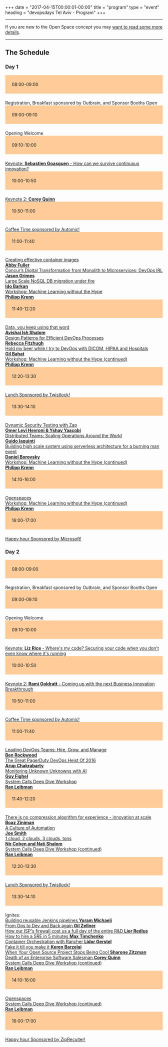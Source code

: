 +++
date = "2017-04-15T00:00:01-00:00"
title = "program"
type = "event"
heading = "devopsdays Tel Aviv - Program"
+++

<style type="text/css">
.box-grey{padding:1.5em;margin-bottom:1.5em;background:#e7e3e3}
.box-lightorange{padding:1.5em;margin-bottom:1.5em;background:#ffcc99}
.centerstyle {text-align:center;}
</style>


<div class = "row">
  <div class = "col-md-10">
    <hr />
    If you are new to the Open Space concept you may <a href="/pages/open-space-format">want to read some more details</a>.
    <hr />
  </div>
</div>

<div class = "row">
  <div class = "col-md-12">
    <h2>The Schedule</h2>
  </div>
</div>


<div class = "row">
  <div class = "col-md-12">
    <h3>Day 1</h3>
  </div>
</div>
<!-- this div is repeated for each timeslot -->
<div class = "row">
  <div class = "box-lightorange col-md-2 col-md-offset-0">
    <time>08:00-09:00</time>
  </div>
  <div class = "col-md-8 col-md-offset-2 box">
    Registration, Breakfast sponsored by Outbrain, and Sponsor Booths Open
  </div>
</div> <!-- end timeslot div -->
<!-- this div is repeated for each timeslot -->
<div class = "row">
  <div class = "box-lightorange col-md-2 col-md-offset-0">
    <time>09:00-09:10</time>
  </div>
  <div class = "col-md-8 col-md-offset-2 box">
    Opening Welcome <br />
    
  </div>
</div> <!-- end timeslot div -->
<!-- this div is repeated for each timeslot -->
<div class = "row">
  <div class = "box-lightorange col-md-2 col-md-offset-0">
    <time>09:10-10:00</time>
  </div>
  <div class = "col-md-8 col-md-offset-2 box">
    <a href="/events/2017-tel-aviv/program/sebastien-goasguen">Keynote: <strong>Sebastien Goasguen</strong> - How can we survive continuous innovation?</a>
  </div>
</div> <!-- end timeslot div -->
<!-- this div is repeated for each timeslot -->
<div class = "row">
  <div class = "box-lightorange col-md-2 col-md-offset-0">
    <time>10:00-10:50</time>
  </div>
  <div class = "col-md-8 col-md-offset-2 box">
    <a href="/events/2017-tel-aviv/program/corey-quinn">Keynote 2: <strong>Corey Quinn</strong></a>
  </div>
</div> <!-- end timeslot div -->
<!-- this div is repeated for each timeslot -->
<div class = "row">
  <div class = "box-lightorange col-md-2 col-md-offset-0">
    <time>10:50-11:00</time>
  </div>
  <div class = "col-md-8 col-md-offset-2 box">
    <a href="http://automic.com">Coffee Time sponsored by Automic!</a>
  </div>
</div> <!-- end timeslot div -->
<!-- this div is repeated for each timeslot -->
<div class = "row">
  <div class = "box-lightorange col-md-2 col-md-offset-0">
    <time>11:00-11:40</time>
  </div>
  <div class = "col-md-2 col-md-offset-0 box">
    <a href="/events/2017-tel-aviv/program/abby-fuller">Creating effective container images <br/> <strong>Abby Fuller</strong></a></div>
  <div class = "col-md-2 col-md-offset-3 box">
    <a href="/events/2017-tel-aviv/program/jason-grimes">Concur’s Digital Transformation from Monolith to Microservices; DevOps IRL <br/> <strong>Jason Grimes</strong></a></div>
  <div class = "col-md-2 col-md-offset-6 box">
    <a href="/events/2017-tel-aviv/program/ido-barkan">Large Scale NoSQL DB migration under fire <br/> <strong>Ido Barkan</strong>  </a></div>
  <div class = "col-md-2 col-md-offset-9 box">
    <a href="/events/2017-tel-aviv/program/phillip-krenn">Workshop: Machine Learning without the Hype <br/> <strong>Philipp Krenn</strong></a></div>
</div> <!-- end timeslot div -->
<!-- this div is repeated for each timeslot -->
<div class = "row">
  <div class = "box-lightorange col-md-2 col-md-offset-0">
    <time>11:40-12:20</time>
  </div>
  <div class = "col-md-2 col-md-offset-0 box">
    <a href="/events/2017-tel-aviv/program/avishai-ish-shalom">Data, you keep using that word <br><strong>Avishai Ish Shalom</strong></a></div>
  <div class = "col-md-2 col-md-offset-3 box">
    <a href="/events/2017-tel-aviv/program/rebecca-fitzhugh">Design Patterns for Efficient DevOps Processes <br/> <strong>Rebecca Fitzhugh</strong></a></div>
  <div class = "col-md-2 col-md-offset-6 box">
    <a href="/events/2017-tel-aviv/program/gil-bahat">Hold my beer while I try to DevOps with DICOM, HIPAA and Hospitals <br/> <strong>Gil Bahat</strong></a></div>
  <div class = "col-md-2 col-md-offset-9 box">
    <a href="/events/2017-tel-aviv/program/phillip-krenn">Workshop: Machine Learning without the Hype (continued) <br/> <strong>Philipp Krenn</strong></a></div>
</div> <!-- end timeslot div -->
<!-- this div is repeated for each timeslot -->
<div class = "row">
  <div class = "box-lightorange col-md-2 col-md-offset-0">
    <time>12:20-13:30</time>
  </div>
  <div class = "col-md-8 col-md-offset-2 box">
    <a href="https://www.twistlock.com/">Lunch Sponsored by Twistlock!</a>
  </div>
</div> <!-- end timeslot div -->
<!-- this div is repeated for each timeslot -->
<div class = "row">
  <div class = "box-lightorange col-md-2 col-md-offset-0">
    <time>13:30-14:10</time>
  </div>
  <div class = "col-md-2 col-md-offset-0 box">
    <a href="/events/2017-tel-aviv/program/yshay-yaacobi">Dynamic Security Testing with Zap <br/> <strong>Omer Levi Hevroni & Yshay Yaacobi</strong></a></div>
  <div class = "col-md-2 col-md-offset-3 box">
    <a href="/events/2017-tel-aviv/program/guido-laquinti">Distributed Teams: Scaling Operations Around the World <br/> <strong>Guido Iaquinti</strong></a></div>
  <div class = "col-md-2 col-md-offset-6 box">
    <a href="/events/2017-tel-aviv/program/daniel-borovsky">Building high scale system using serverless architecture for a burning man event <br/> <strong>Daniel Borovsky</strong></a></div>
  <div class = "col-md-2 col-md-offset-9 box">
    <a href="/events/2017-tel-aviv/program/phillip-krenn">Workshop: Machine Learning without the Hype (continued) <br/> <strong>Philipp Krenn</strong></a></div>
</div> <!-- end timeslot div -->
<!-- this div is repeated for each timeslot -->
<div class = "row">
  <div class = "box-lightorange col-md-2 col-md-offset-0">
    <time>14:10-16:00</time>
  </div>
  <div class = "col-md-2 col-md-offset-0 box">
    <a href="/pages/open-space-format">Openspaces</a></div>
  <div class = "col-md-2 col-md-offset-3 box">
     </div>
  <div class = "col-md-2 col-md-offset-6 box">
     </div>
  <div class = "col-md-2 col-md-offset-8 box">
    <a href="/events/2017-tel-aviv/program/phillip-krenn">Workshop: Machine Learning without the Hype (continued) <br/> <strong>Philipp Krenn</strong></a></div>
</div> <!-- end timeslot div -->
<!-- this div is repeated for each timeslot -->
<div class = "row">
  <div class = "box-lightorange col-md-2 col-md-offset-0">
    <time>16:00-17:00</time>
  </div>
  <div class = "col-md-8 col-md-offset-2 box">
    <a href="http://www.microsoft.com/">Happy hour Sponsored by Microsoft!</a>
  </div>
</div> <!-- end timeslot div -->
<!-- end day 1 -->

<div class = "row">
  <div class = "col-md-12">
    <h3>Day 2</h3>
  </div>
</div>
<!-- this div is repeated for each timeslot -->
<div class = "row">
  <div class = "box-lightorange col-md-2 col-md-offset-0">
    <time>08:00-09:00</time>
  </div>
  <div class = "col-md-8 col-md-offset-2 box">
    Registration, Breakfast sponsored by Outbrain, and Sponsor Booths Open
  </div>
</div> <!-- end timeslot div -->
<!-- this div is repeated for each timeslot -->
<div class = "row">
  <div class = "box-lightorange col-md-2 col-md-offset-0">
    <time>09:00-09:10</time>
  </div>
  <div class = "col-md-8 col-md-offset-2 box">
    Opening Welcome <br />

  </div>
</div> <!-- end timeslot div -->
<!-- this div is repeated for each timeslot -->
<div class = "row">
  <div class = "box-lightorange col-md-2 col-md-offset-0">
    <time>09:10-10:00</time>
  </div>
  <div class = "col-md-8 col-md-offset-2 box">
    <a href="/events/2017-tel-aviv/program/liz-rice">Keynote: <strong>Liz Rice</strong> - Where's my code? Securing your code when you don't even know where it's running</a>
  </div>
</div> <!-- end timeslot div -->
<!-- this div is repeated for each timeslot -->
<div class = "row">
  <div class = "box-lightorange col-md-2 col-md-offset-0">
    <time>10:00-10:50</time>
  </div>
  <div class = "col-md-8 col-md-offset-2 box">
    <a href="/events/2017-tel-aviv/program/rami-goldratt">Keynote 2: <strong>Rami Goldratt</strong> - Coming up with the next Business Innovation Breakthrough</a>
  </div>
</div> <!-- end timeslot div -->
<!-- this div is repeated for each timeslot -->
<div class = "row">
  <div class = "box-lightorange col-md-2 col-md-offset-0">
    <time>10:50-11:00</time>
  </div>
  <div class = "col-md-8 col-md-offset-2 box">
    <a href="http://automic.com">Coffee Time sponsored by Automic!</a>
  </div>
</div> <!-- end timeslot div -->
<!-- this div is repeated for each timeslot -->
<div class = "row">
  <div class = "box-lightorange col-md-2 col-md-offset-0">
    <time>11:00-11:40</time>
  </div>
  <div class = "col-md-2 col-md-offset-0 box">
    <a href="/events/2017-tel-aviv/program/ben-rockwood">Leading DevOps Teams: Hire, Grow, and Manage <br><strong>Ben Rockwood</strong></a></div>
  <div class = "col-md-2 col-md-offset-3 box">
    <a href="/events/2017-tel-aviv/program/arup-chakrabaty">The Great PagerDuty DevOps Heist Of 2016 <br/> <strong>Arup Chakrabarty</strong></a></div>
  <div class = "col-md-2 col-md-offset-6 box">
    <a href="/events/2017-tel-aviv/program/guy-fighel">Monitoring Unknown Unknowns with AI <br/> <strong>Guy Fighel</strong></a></div>
  <div class = "col-md-2 col-md-offset-8 box">
    <a href="/events/2017-tel-aviv/program/ran-leibman">System Calls Deep Dive Workshop <br/> <strong>Ran Leibman</strong></a></div>
</div> <!-- end timeslot div -->
<!-- this div is repeated for each timeslot -->
<div class = "row">
  <div class = "box-lightorange col-md-2 col-md-offset-0">
    <time>11:40-12:20</time>
  </div>
  <div class = "col-md-2 col-md-offset-0 box">
    <a href="/events/2017-tel-aviv/program/boaz-ziniman">There is no compression algorithm for experience - innovation at scale <br><strong>Boaz Ziniman</strong></a></div>
  <div class = "col-md-2 col-md-offset-3 box">
    <a href="/events/2017-tel-aviv/program/joe-smith">A Culture of Automation <br/> <strong>Joe Smith</strong></a></div>
  <div class = "col-md-2 col-md-offset-6 box">
    <a href="/events/2017-tel-aviv/program/">1 cloud, 2 clouds, 3 clouds, tons <br/> <strong>Nir Cohen and Nati Shalom</strong></a></div>
  <div class = "col-md-2 col-md-offset-8 box">
    <a href="/events/2017-tel-aviv/program/ran-leibman">System Calls Deep Dive Workshop (continued) <br/> <strong>Ran Leibman</strong></a></div>
</div> <!-- end timeslot div -->
<!-- this div is repeated for each timeslot -->
<div class = "row">
  <div class = "box-lightorange col-md-2 col-md-offset-0">
    <time>12:20-13:30</time>
  </div>
  <div class = "col-md-8 col-md-offset-2 box">
    <a href="https://www.twistlock.com/">Lunch Sponsored by Twistlock!</a>
  </div>
</div> <!-- end timeslot div -->
<!-- this div is repeated for each timeslot -->
<div class = "row">
  <div class = "box-lightorange col-md-2 col-md-offset-0">
    <time>13:30-14:10</time>
  </div>
  <div class = "col-md-6 col-md-offset-2 box">
    Ignites: <br/>
    <a href="/events/2017-tel-aviv/program/yoram-michaeli">Building reusable Jenkins pipelines <strong>Yoram Michaeli</strong></a><br/>
    <a href="/events/2017-tel-aviv/program/gil-zellner">From Ops to Dev and Back again <strong>Gil Zellner</strong></a><br/>
    <a href="/events/2017-tel-aviv/program/lior-redlus">How our ISP's firewall cost us a full day of the entire R&D <strong>Lior Redlus</strong></a><br/>
    <a href="/events/2017-tel-aviv/program/max-timchenko">How to hire a SRE in 5 minutes <strong>Max Timchenko</strong> </a><br/>
    <a href="/events/2017-tel-aviv/program/lidor-gerstel">Container Orchestration with Rancher <strong>Lidor Gerstel</strong> </a><br/>
    <a href="/events/2017-tel-aviv/program/keren-barzelai">Fake it till you make it <strong>Keren Barzelai</strong> </a><br/>
    <a href="/events/2017-tel-aviv/program/sharone-zitzman">When Your Open Source Project Stops Being Cool <strong>Sharone Zitzman</strong> </a><br/>
    <a href="/events/2017-tel-aviv/program/corey-quinn">Death of an Enterprise Software Salesman <strong>Corey Quinn</strong> </a>
    </div>
  <div class = "col-md-2 col-md-offset-8 box">
    <a href="/events/2017-tel-aviv/program/ran-leibman">System Calls Deep Dive Workshop (continued) <br/> <strong>Ran Leibman</strong></a></div>
</div> <!-- end timeslot div -->
<!-- this div is repeated for each timeslot -->
<div class = "row">
  <div class = "box-lightorange col-md-2 col-md-offset-0">
    <time>14:10-16:00</time>
  </div>
  <div class = "col-md-2 col-md-offset-0 box">
    <a href="/pages/open-space-format">Openspaces</a></div>
  <div class = "col-md-2 col-md-offset-3 box">
     </div>
  <div class = "col-md-2 col-md-offset-6 box">
     </div>
  <div class = "col-md-2 col-md-offset-8 box">
    <a href="/events/2017-tel-aviv/program/ran-leibman">System Calls Deep Dive Workshop (continued) <br/> <strong>Ran Leibman</strong></a></div>
</div> <!-- end timeslot div -->
<!-- this div is repeated for each timeslot -->
<div class = "row">
  <div class = "box-lightorange col-md-2 col-md-offset-0">
    <time>16:00-17:00</time>
  </div>
  <div class = "col-md-8 col-md-offset-2 box">
    <a href="http://www.ziprecruiter.com/">Happy hour Sponsored by ZipRecuiter!</a>
  </div>
</div> <!-- end timeslot div -->
<!-- end day 2 -->
